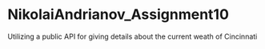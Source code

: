 # NikolaiAndrianov_Assignment10

Utilizing a public API for giving details about the current weath of Cincinnati
